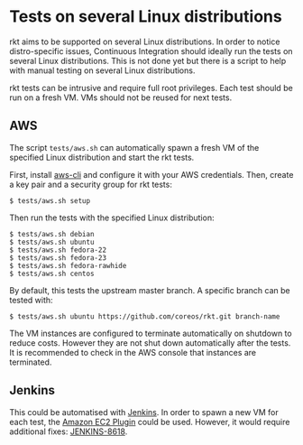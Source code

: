 # Tests on several Linux distributions

rkt aims to be supported on several Linux distributions.
In order to notice distro-specific issues, Continuous Integration should ideally run the tests on several Linux distributions.
This is not done yet but there is a script to help with manual testing on several Linux distributions.

rkt tests can be intrusive and require full root privileges.
Each test should be run on a fresh VM.
VMs should not be reused for next tests.

## AWS

The script `tests/aws.sh` can automatically spawn a fresh VM of the specified Linux distribution and start the rkt tests.

First, install [aws-cli](https://github.com/aws/aws-cli) and configure it with your AWS credentials.
Then, create a key pair and a security group for rkt tests:

```
$ tests/aws.sh setup
```

Then run the tests with the specified Linux distribution:

```
$ tests/aws.sh debian
$ tests/aws.sh ubuntu
$ tests/aws.sh fedora-22
$ tests/aws.sh fedora-23
$ tests/aws.sh fedora-rawhide
$ tests/aws.sh centos
```

By default, this tests the upstream master branch.
A specific branch can be tested with:

```
$ tests/aws.sh ubuntu https://github.com/coreos/rkt.git branch-name
```

The VM instances are configured to terminate automatically on shutdown to reduce costs.
However they are not shut down automatically after the tests.
It is recommended to check in the AWS console that instances are terminated.

## Jenkins

This could be automatised with [Jenkins](https://jenkins-ci.org/).
In order to spawn a new VM for each test, the [Amazon EC2 Plugin](https://wiki.jenkins-ci.org/display/JENKINS/Amazon+EC2+Plugin) could be used.
However, it would require additional fixes: [JENKINS-8618](https://issues.jenkins-ci.org/browse/JENKINS-8618).


